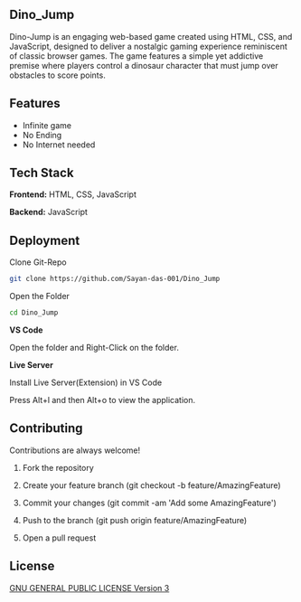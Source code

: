 ## Dino_Jump

Dino-Jump is an engaging web-based game created using HTML, CSS, and JavaScript, designed to deliver a nostalgic gaming experience reminiscent of classic browser games. The game features a simple yet addictive premise where players control a dinosaur character that must jump over obstacles to score points.

## Features

- Infinite game
- No Ending
- No Internet needed

## Tech Stack

**Frontend:** HTML, CSS, JavaScript

**Backend:** JavaScript


## Deployment

Clone Git-Repo

```bash
git clone https://github.com/Sayan-das-001/Dino_Jump
```

Open the Folder

```bash
cd Dino_Jump
```

**VS Code**

Open the folder and Right-Click on the folder.

**Live Server**

Install Live Server(Extension) in VS Code

Press Alt+l and then Alt+o to view the application.
## Contributing

Contributions are always welcome!

1. Fork the repository

2. Create your feature branch (git checkout -b feature/AmazingFeature)

3. Commit your changes (git commit -am 'Add some AmazingFeature')

4. Push to the branch (git push origin feature/AmazingFeature)

5. Open a pull request

## License

[ GNU GENERAL PUBLIC LICENSE Version 3](https://choosealicense.com/licenses/gpl-3.0/)
